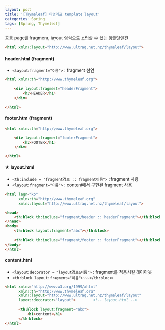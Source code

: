 ```yaml
---
layout: post
title: '[Thymeleaf] 타임리프 template layout'
categories: Spring
tags: [Spring, Thymeleaf]
---
```


공통 page를 fragment, layout 형식으로 조립할 수 있는 템플릿엔진

```html
<html xmlns:layout="http://www.ultraq.net.nz/thymeleaf/layout">
```

#### header.html (fragment)
- `<layout:fragment="이름">` : fragment 선언

```html
<html xmlns:th="http://www.thymeleaf.org">
       
    <div layout:fragment="headerFragment">
        <h1>HEADER</h1>
    </div>
    
</html>
```

#### footer.html (fragment)

```html
<html xmlns:th="http://www.thymeleaf.org">
      
    <div layout:fragment="footerFragment">
        <h1>FOOTER</h1>
    </div>
    
</html>
```

#### ★ layout.html
- `<th:include = "fragment경로 :: fragment이름">` : fragment 사용  
- `<layout:fragment="이름">` : content에서 구현된 fragment 사용

```html
<html lagn="ko" 
      xmlns:th="http://www.thymeleaf.org"
      xmlns:layout="http://www.ultraq.net.nz/thymeleaf/layout">

<head>
    <th:block th:include="fragment/header :: headerFragment"></th:block>
</head>
<body>
    <th:block layout:fragment="abc"></th:block>
    
    <th:block th:include="fragment/footer :: footerFragment"></th:block>
</body>
</html>
```

#### content.html
- `<layout:decorator = "layout경로&이름">` : fragment를 적용시킬 레이아웃  
- `<th:block layout:fragment="이름">~~~</th:block>`

```html
<html xmlns="http://www.w3.org/1999/xhtml"
      xmlns:th="http://www.thymeleaf.org"
      xmlns:layout="http://www.ultraq.net.nz/thymeleaf/layout"
      layout:decorator="layout">		<!-- layout.html -->
      
      <th:block layout:fragment="abc">
          <h1>content</h1>
      </th:block>
</html>
```